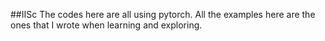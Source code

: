 ##IISc 
The codes here are all using pytorch. All the examples here are the ones that I wrote when learning and exploring. 
